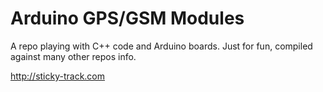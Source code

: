 Arduino GPS/GSM Modules
======

A repo playing with C++ code and Arduino boards. Just for fun, compiled against many other repos info.

http://sticky-track.com
